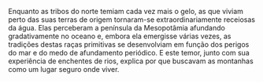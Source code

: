 ﻿Enquanto as tribos do norte temiam cada vez mais o gelo, as que viviam perto das suas terras de origem tornaram-se extraordinariamente receiosas da água. Elas perceberam a península da Mesopotâmia afundando gradativamente no oceano e, embora ela emergisse várias vezes, as tradições destas raças primitivas se desenvolviam em função dos perigos do mar e do medo de afundamento periódico. E este temor, junto com sua experiência de enchentes de rios, explica por que buscavam as montanhas como um lugar seguro onde viver.